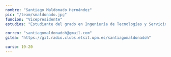 ```yaml
---
nombre: "Santiago Maldonado Hernández"
pic: "/team/smaldonado.jpg"
funcion: "Vicepresidente"
estudios: "Estudiante del grado en Ingeniería de Tecnologías y Servicios de Telecomunicación"

correo: "santiagomaldonadoh@gmail.com"
gitea: "https://git.radio.clubs.etsit.upm.es/santiagomaldonadoh"

curso: 19-20
---
```

